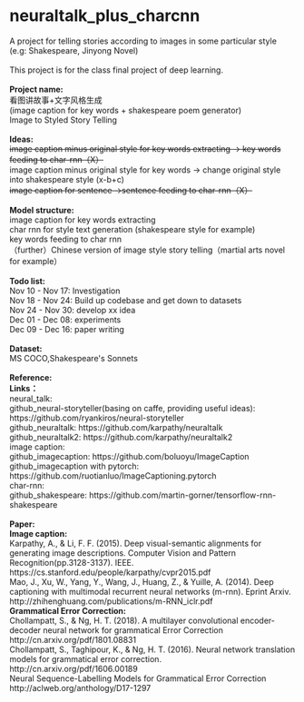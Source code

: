 # neuraltalk_plus_charcnn

<div>A project for telling stories according to images in some particular style (e.g: Shakespeare, Jinyong Novel)</div><div><br></div><div>This project is for the class final project of deep learning.</div><div><br></div><div><b>Project name:</b></div><div><div>看图讲故事+文字风格生成</div><div>(image caption for key words + shakespeare poem generator)</div><div>Image to Styled Story Telling</div><div><br></div><div><div><b>Ideas:</b></div><div><strike>image caption minus original style for key words extracting -&gt; key words feeding to char-rnn（X）</strike></div><div>image caption minus original style for key words -&gt; change original style into shakespeare style (x-b+c)</div><div><strike>image caption for sentence -&gt;sentence feeding to char-rnn（X）</strike></div></div><div><br></div><div><div><b>Model structure:</b></div><div>image caption for key words extracting</div><div>char rnn for style text generation (shakespeare style for example)</div><div>key words feeding to char rnn</div><div>（further）Chinese version of image style story telling（martial arts novel for example）</div></div><div><br></div><div><div><b>Todo list:</b></div><div>Nov 10 - Nov 17: Investigation</div><div>Nov 18 - Nov 24: Build up codebase and get down to datasets</div><div>Nov 24 - Nov 30: develop xx idea</div><div>Dec 01 - Dec 08: experiments</div><div>Dec 09 - Dec 16: paper writing</div></div><div><br></div><div><div><b>Dataset:</b></div><div>MS COCO,Shakespeare's Sonnets&nbsp;</div></div><div><br></div><b></b></div><div><b>Reference:</b></div><div><div><b>Links：</b></div><div>neural_talk:</div><div>github_neural-storyteller(basing on caffe, providing useful ideas): https://github.com/ryankiros/neural-storyteller</div><div>github_neuraltalk: https://github.com/karpathy/neuraltalk</div><div>github_neuraltalk2: https://github.com/karpathy/neuraltalk2</div><div>image caption:</div><div>github_imagecaption: https://github.com/boluoyu/ImageCaption</div><div>github_imagecaption with pytorch: https://github.com/ruotianluo/ImageCaptioning.pytorch</div><div>char-rnn:</div><div>github_shakespeare: https://github.com/martin-gorner/tensorflow-rnn-shakespeare</div><div><br></div><div><b>Paper:</b></div><div><div style=""><b>Image caption:</b></div></div><div>Karpathy, A., &amp; Li, F. F. (2015). Deep visual-semantic alignments for generating image descriptions. Computer Vision and Pattern Recognition(pp.3128-3137). IEEE. https://cs.stanford.edu/people/karpathy/cvpr2015.pdf</div><div>Mao, J., Xu, W., Yang, Y., Wang, J., Huang, Z., &amp; Yuille, A. (2014). Deep captioning with multimodal recurrent neural networks (m-rnn). Eprint Arxiv. http://zhihenghuang.com/publications/m-RNN_iclr.pdf</div></div><div><div><b>Grammatical Error Correction:</b></div><div>Chollampatt, S., &amp; Ng, H. T. (2018). A multilayer convolutional encoder-decoder neural network for grammatical Error Correction</div><div>http://cn.arxiv.org/pdf/1801.08831</div><div>Chollampatt, S., Taghipour, K., &amp; Ng, H. T. (2016). Neural network translation models for grammatical error correction.</div><div>http://cn.arxiv.org/pdf/1606.00189</div><div>Neural Sequence-Labelling Models for Grammatical Error Correction</div><div>http://aclweb.org/anthology/D17-1297</div></div>
